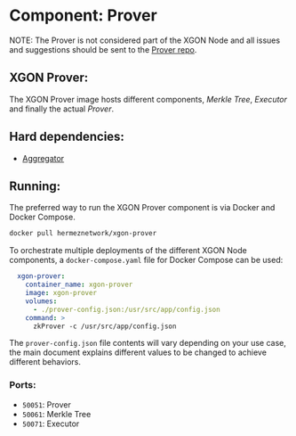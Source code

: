 # Component: Prover

NOTE: The Prover is not considered part of the XGON Node and all issues and suggestions should be sent to the [Prover repo](https://github.com/okx/xgon-prover/).

## XGON Prover:

The XGON Prover image hosts different components, *Merkle Tree*, *Executor* and finally the actual *Prover*.

## Hard dependencies:

- [Aggregator](./aggregator.md)

## Running:

The preferred way to run the XGON Prover component is via Docker and Docker Compose.

```bash
docker pull hermeznetwork/xgon-prover
```

To orchestrate multiple deployments of the different XGON Node components, a `docker-compose.yaml` file for Docker Compose can be used:

```yaml
  xgon-prover:
    container_name: xgon-prover
    image: xgon-prover
    volumes:
      - ./prover-config.json:/usr/src/app/config.json
    command: >
      zkProver -c /usr/src/app/config.json
```

The `prover-config.json` file contents will vary depending on your use case, the main document explains different values to be changed to achieve different behaviors.

### Ports:

- `50051`: Prover
- `50061`: Merkle Tree
- `50071`: Executor